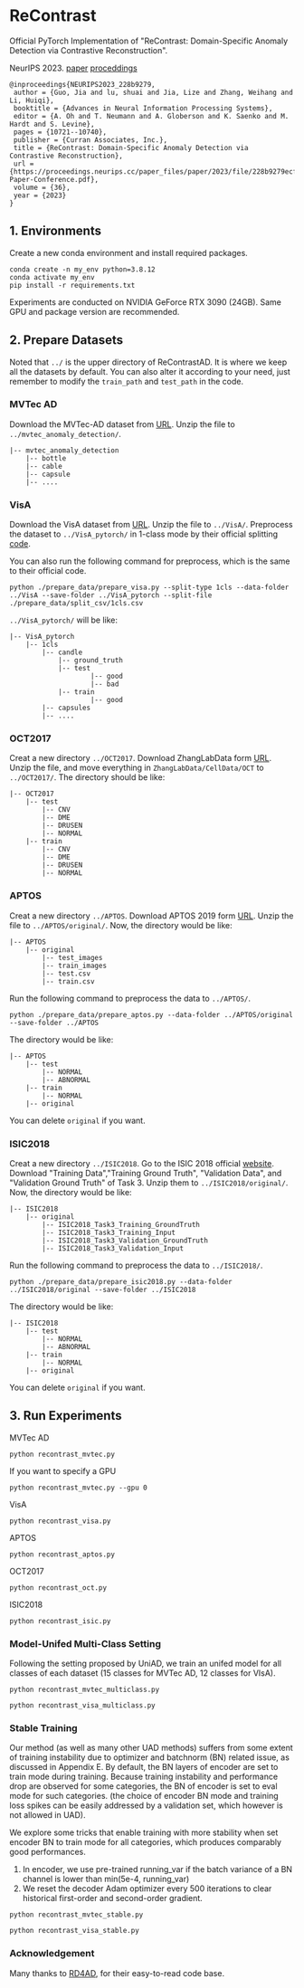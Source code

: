 # ReContrast

Official PyTorch Implementation of
"ReContrast: Domain-Specific Anomaly Detection via Contrastive Reconstruction".

NeurIPS 2023. [paper](https://arxiv.org/abs/2306.02602) [proceddings](https://proceedings.neurips.cc/paper_files/paper/2023/hash/228b9279ecf9bbafe582406850c57115-Abstract-Conference.html)

```
@inproceedings{NEURIPS2023_228b9279,
 author = {Guo, Jia and lu, shuai and Jia, Lize and Zhang, Weihang and Li, Huiqi},
 booktitle = {Advances in Neural Information Processing Systems},
 editor = {A. Oh and T. Neumann and A. Globerson and K. Saenko and M. Hardt and S. Levine},
 pages = {10721--10740},
 publisher = {Curran Associates, Inc.},
 title = {ReContrast: Domain-Specific Anomaly Detection via Contrastive Reconstruction},
 url = {https://proceedings.neurips.cc/paper_files/paper/2023/file/228b9279ecf9bbafe582406850c57115-Paper-Conference.pdf},
 volume = {36},
 year = {2023}
}
```
## 1. Environments

Create a new conda environment and install required packages.

```
conda create -n my_env python=3.8.12
conda activate my_env
pip install -r requirements.txt
```
Experiments are conducted on NVIDIA GeForce RTX 3090 (24GB). Same GPU and package version are recommended. 

## 2. Prepare Datasets
Noted that `../` is the upper directory of ReContrastAD. It is where we keep all the datasets by default.
You can also alter it according to your need, just remember to modify the `train_path` and `test_path` in the code. 

### MVTec AD

Download the MVTec-AD dataset from [URL](https://www.mvtec.com/company/research/datasets/mvtec-ad).
Unzip the file to `../mvtec_anomaly_detection/`.
```
|-- mvtec_anomaly_detection
    |-- bottle
    |-- cable
    |-- capsule
    |-- ....
```


### VisA

Download the VisA dataset from [URL](https://github.com/amazon-science/spot-diff).
Unzip the file to `../VisA/`. Preprocess the dataset to `../VisA_pytorch/` in 1-class mode by their official splitting 
[code](https://github.com/amazon-science/spot-diff).

You can also run the following command for preprocess, which is the same to their official code.

```
python ./prepare_data/prepare_visa.py --split-type 1cls --data-folder ../VisA --save-folder ../VisA_pytorch --split-file ./prepare_data/split_csv/1cls.csv
```
`../VisA_pytorch/` will be like:
```
|-- VisA_pytorch
    |-- 1cls
        |-- candle
            |-- ground_truth
            |-- test
                    |-- good
                    |-- bad
            |-- train
                    |-- good
        |-- capsules
        |-- ....
```
 
### OCT2017
Creat a new directory `../OCT2017`. Download ZhangLabData form [URL](https://data.mendeley.com/datasets/rscbjbr9sj/3).
Unzip the file, and move everything in `ZhangLabData/CellData/OCT` to `../OCT2017/`. The directory should be like:
```
|-- OCT2017
    |-- test
        |-- CNV
        |-- DME
        |-- DRUSEN
        |-- NORMAL
    |-- train
        |-- CNV
        |-- DME
        |-- DRUSEN
        |-- NORMAL
```

### APTOS
Creat a new directory `../APTOS`.
Download APTOS 2019 form [URL](https://www.kaggle.com/competitions/aptos2019-blindness-detection/data).
Unzip the file to `../APTOS/original/`. Now, the directory would be like:
```
|-- APTOS
    |-- original
        |-- test_images
        |-- train_images
        |-- test.csv
        |-- train.csv
```
Run the following command to preprocess the data to `../APTOS/`.
```
python ./prepare_data/prepare_aptos.py --data-folder ../APTOS/original --save-folder ../APTOS
```
The directory would be like:
```
|-- APTOS
    |-- test
        |-- NORMAL
        |-- ABNORMAL
    |-- train
        |-- NORMAL
    |-- original
```
You can delete `original` if you want.

### ISIC2018
Creat a new directory `../ISIC2018`.
Go to the ISIC 2018 official [website](https://challenge.isic-archive.com/data/#2018).
Download "Training Data","Training Ground Truth", "Validation Data", and "Validation Ground Truth" of Task 3.
Unzip them to `../ISIC2018/original/`. Now, the directory would be like:
```
|-- ISIC2018
    |-- original
        |-- ISIC2018_Task3_Training_GroundTruth
        |-- ISIC2018_Task3_Training_Input
        |-- ISIC2018_Task3_Validation_GroundTruth
        |-- ISIC2018_Task3_Validation_Input
```
Run the following command to preprocess the data to `../ISIC2018/`.
```
python ./prepare_data/prepare_isic2018.py --data-folder ../ISIC2018/original --save-folder ../ISIC2018
```
The directory would be like:
```
|-- ISIC2018
    |-- test
        |-- NORMAL
        |-- ABNORMAL
    |-- train
        |-- NORMAL
    |-- original
```
You can delete `original` if you want.


## 3. Run Experiments
MVTec AD
```
python recontrast_mvtec.py
```
If you want to specify a GPU
```
python recontrast_mvtec.py --gpu 0
```

VisA
```
python recontrast_visa.py
```

APTOS
```
python recontrast_aptos.py
```

OCT2017
```
python recontrast_oct.py
```

ISIC2018
```
python recontrast_isic.py
```

### Model-Unifed Multi-Class Setting
Following the setting proposed by UniAD, we train an unifed model for all classes of each dataset (15 classes for MVTec AD, 12 classes for VIsA).

```
python recontrast_mvtec_multiclass.py
```
```
python recontrast_visa_multiclass.py
```

### Stable Training

Our method (as well as many other UAD methods) suffers from some extent of training instability due to optimizer and batchnorm (BN) related issue,
as discussed in Appendix E. By default, the BN layers of encoder
are set to train mode during training. Because training instability and performance drop are observed
for some categories, the BN of encoder is set to eval mode for such categories. (the choice of encoder BN mode
and training loss spikes can be easily addressed by a validation set, which however is not allowed in UAD).

We explore some tricks that enable training with more stability when set encoder BN to train mode for all categories, 
which produces comparably good performances.
1. In encoder, we use pre-trained running_var if the batch variance of a BN channel is lower than min(5e-4, running_var)
2. We reset the decoder Adam optimizer every 500 iterations to clear historical first-order and second-order gradient.

```
python recontrast_mvtec_stable.py
```
```
python recontrast_visa_stable.py
```

### Acknowledgement
Many thanks to [RD4AD](https://github.com/hq-deng/RD4AD), for their easy-to-read code base.
